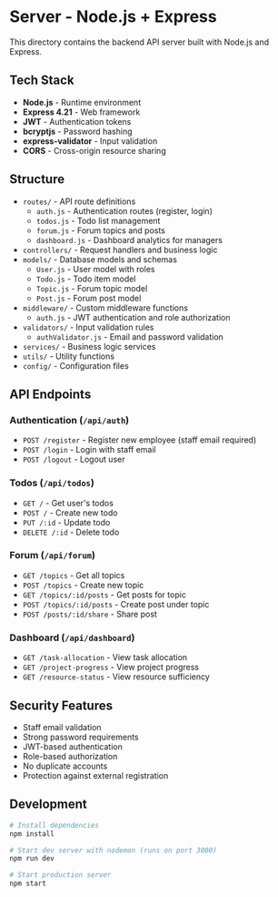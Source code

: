 # Server - Node.js + Express

This directory contains the backend API server built with Node.js and Express.

## Tech Stack

- **Node.js** - Runtime environment
- **Express 4.21** - Web framework
- **JWT** - Authentication tokens
- **bcryptjs** - Password hashing
- **express-validator** - Input validation
- **CORS** - Cross-origin resource sharing

## Structure

- `routes/` - API route definitions
  - `auth.js` - Authentication routes (register, login)
  - `todos.js` - Todo list management
  - `forum.js` - Forum topics and posts
  - `dashboard.js` - Dashboard analytics for managers
- `controllers/` - Request handlers and business logic
- `models/` - Database models and schemas
  - `User.js` - User model with roles
  - `Todo.js` - Todo item model
  - `Topic.js` - Forum topic model
  - `Post.js` - Forum post model
- `middleware/` - Custom middleware functions
  - `auth.js` - JWT authentication and role authorization
- `validators/` - Input validation rules
  - `authValidator.js` - Email and password validation
- `services/` - Business logic services
- `utils/` - Utility functions
- `config/` - Configuration files

## API Endpoints

### Authentication (`/api/auth`)
- `POST /register` - Register new employee (staff email required)
- `POST /login` - Login with staff email
- `POST /logout` - Logout user

### Todos (`/api/todos`)
- `GET /` - Get user's todos
- `POST /` - Create new todo
- `PUT /:id` - Update todo
- `DELETE /:id` - Delete todo

### Forum (`/api/forum`)
- `GET /topics` - Get all topics
- `POST /topics` - Create new topic
- `GET /topics/:id/posts` - Get posts for topic
- `POST /topics/:id/posts` - Create post under topic
- `POST /posts/:id/share` - Share post

### Dashboard (`/api/dashboard`)
- `GET /task-allocation` - View task allocation
- `GET /project-progress` - View project progress
- `GET /resource-status` - View resource sufficiency

## Security Features

- Staff email validation
- Strong password requirements
- JWT-based authentication
- Role-based authorization
- No duplicate accounts
- Protection against external registration

## Development

```bash
# Install dependencies
npm install

# Start dev server with nodemon (runs on port 3000)
npm run dev

# Start production server
npm start
```
